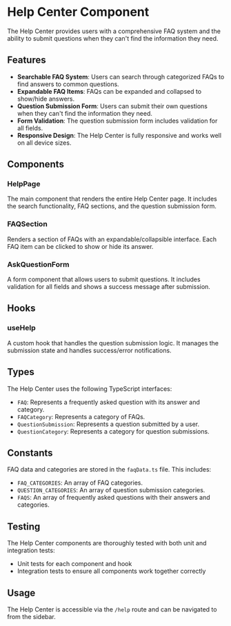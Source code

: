 # Help Center Component

The Help Center provides users with a comprehensive FAQ system and the ability
to submit questions when they can't find the information they need.

## Features

- **Searchable FAQ System**: Users can search through categorized FAQs to find
  answers to common questions.
- **Expandable FAQ Items**: FAQs can be expanded and collapsed to show/hide
  answers.
- **Question Submission Form**: Users can submit their own questions when they
  can't find the information they need.
- **Form Validation**: The question submission form includes validation for all
  fields.
- **Responsive Design**: The Help Center is fully responsive and works well on
  all device sizes.

## Components

### HelpPage

The main component that renders the entire Help Center page. It includes the
search functionality, FAQ sections, and the question submission form.

### FAQSection

Renders a section of FAQs with an expandable/collapsible interface. Each FAQ
item can be clicked to show or hide its answer.

### AskQuestionForm

A form component that allows users to submit questions. It includes validation
for all fields and shows a success message after submission.

## Hooks

### useHelp

A custom hook that handles the question submission logic. It manages the
submission state and handles success/error notifications.

## Types

The Help Center uses the following TypeScript interfaces:

- `FAQ`: Represents a frequently asked question with its answer and category.
- `FAQCategory`: Represents a category of FAQs.
- `QuestionSubmission`: Represents a question submitted by a user.
- `QuestionCategory`: Represents a category for question submissions.

## Constants

FAQ data and categories are stored in the `faqData.ts` file. This includes:

- `FAQ_CATEGORIES`: An array of FAQ categories.
- `QUESTION_CATEGORIES`: An array of question submission categories.
- `FAQS`: An array of frequently asked questions with their answers and
  categories.

## Testing

The Help Center components are thoroughly tested with both unit and integration
tests:

- Unit tests for each component and hook
- Integration tests to ensure all components work together correctly

## Usage

The Help Center is accessible via the `/help` route and can be navigated to from
the sidebar.
